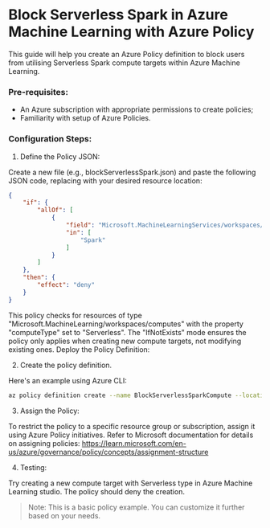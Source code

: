 # Block Serverless Spark in Azure Machine Learning with Azure Policy
This guide will help you create an Azure Policy definition to block users from utilising Serverless Spark compute targets within Azure Machine Learning.

### Pre-requisites:
- An Azure subscription with appropriate permissions to create policies;
- Familiarity with setup of Azure Policies.

### Configuration Steps:

1. Define the Policy JSON:

Create a new file (e.g., blockServerlessSpark.json) and paste the following JSON code, replacing <location> with your desired resource location:

``` JSON
{
    "if": {
        "allOf": [
            {
                "field": "Microsoft.MachineLearningServices/workspaces/jobs/jobType",
                "in": [
                    "Spark"
                ]
            }
        ]
    },
    "then": {
        "effect": "deny"
    }
}
```

This policy checks for resources of type "Microsoft.MachineLearning/workspaces/computes" with the property "computeType" set to "Serverless".
The "IfNotExists" mode ensures the policy only applies when creating new compute targets, not modifying existing ones.
Deploy the Policy Definition:

2. Create the policy definition.

Here's an example using Azure CLI:
``` Bash
az policy definition create --name BlockServerlessSparkCompute --location <location> --from-file blockServerlessSpark.json
```

3. Assign the Policy:

To restrict the policy to a specific resource group or subscription, assign it using Azure Policy initiatives. Refer to Microsoft documentation for details on assigning policies: https://learn.microsoft.com/en-us/azure/governance/policy/concepts/assignment-structure

4. Testing:

Try creating a new compute target with Serverless type in Azure Machine Learning studio. The policy should deny the creation.

> Note: This is a basic policy example. You can customize it further based on your needs.
